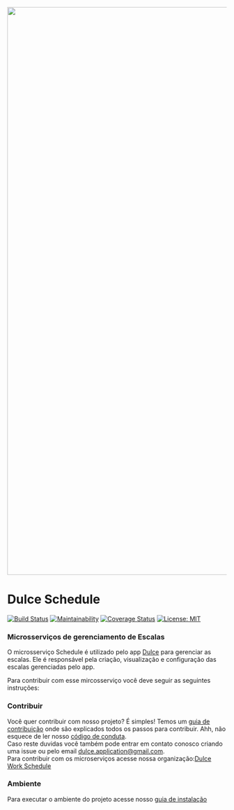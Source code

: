 [<img src="Docs/DulceHorizontal.svg" width="1300" title="">](https://fga-gpp-mds.github.io/2018.1-Dulce_Docs/)
# Dulce Schedule
[![Build Status](https://travis-ci.org/fga-gpp-mds/2018.1-Dulce_Schedule.svg?branch=master)](https://travis-ci.org/fga-gpp-mds/2018.1-Dulce_Schedule)
[![Maintainability](https://api.codeclimate.com/v1/badges/267df35cce0d25b5aaed/maintainability)](https://codeclimate.com/github/fga-gpp-mds.github.io/2018.1-Dulce_Schedule/maintainability)
[![Coverage Status](https://coveralls.io/repos/github/fga-gpp-mds.github.io/2018.1-Dulce_Schedule/badge.svg?branch=master)](https://coveralls.io/github/fga-gpp-mds.github.io/2018.1-Dulce_Schedule?branch=master)
[![License: MIT](https://img.shields.io/badge/License-MIT-yellow.svg)](https://opensource.org/licenses/MIT)

### Microsserviços de gerenciamento de Escalas

O microsserviço Schedule é utilizado pelo app [Dulce](https://fga-gpp-mds.github.io/2018.1-Dulce_Docs/) para gerenciar as escalas. Ele é responsável pela criação, visualização e configuração das escalas gerenciadas pelo app.

Para contribuir com esse mircosserviço você deve seguir as seguintes instruções:  

### Contribuir
Você quer contribuir com nosso projeto? É simples! Temos um [guia de contribuição](CONTRIBUTING.md) onde são explicados todos os passos para contribuir. Ahh, não esquece de ler nosso [código de conduta](CODE_OF_CONDUCT.md).   
Caso reste duvidas você também pode entrar em contato conosco criando uma issue ou pelo email dulce.application@gmail.com.  
Para contribuir com os microserviços acesse nossa organização:[Dulce Work Schedule](https://github.com/Dulce-Work-Schedule)

### Ambiente

Para executar o ambiente do projeto acesse nosso [guia de instalação](guia_de_instalacao.md)

